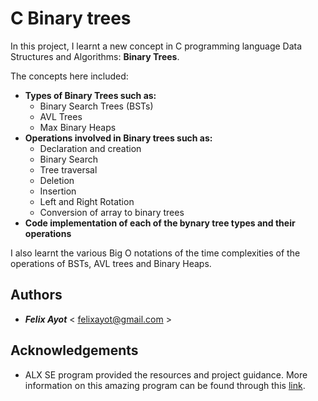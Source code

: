 # C Binary trees
In this project, I learnt a new concept in C programming language Data Structures and Algorithms: **Binary Trees**. 

The concepts here included:

- **Types of Binary Trees such as:**
  - Binary Search Trees (BSTs)
  - AVL Trees
  - Max Binary Heaps
- **Operations involved in Binary trees such as:**
  - Declaration and creation
  - Binary Search
  - Tree traversal
  - Deletion
  - Insertion
  - Left and Right Rotation
  - Conversion of array to binary trees
- **Code implementation of each of the bynary tree types and their operations**

I also learnt the various Big O notations of the time complexities of the operations of BSTs, AVL trees and Binary Heaps.

## Authors
- ***Felix Ayot*** < felixayot@gmail.com >

## Acknowledgements
- ALX SE program provided the resources and project guidance. More information on this amazing program can be found through this [link](https://www.alxafrica.com/).

